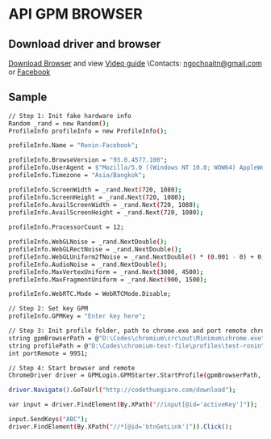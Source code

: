 ﻿# API GPM BROWSER
## Download driver and browser
[Download Browser](https://drive.google.com/drive/folders/1GTGsYsWPrDi0cAMXLo_esTgGZ-5jpc50?usp=sharing) and view [Video guide](https://youtu.be/l4Cj9hKma5Q)
\Contacts: [ngochoaitn@gmail.com](mailto:ngochoaitn@gmail.com) or [Facebook](https://facebook.com/ngochoaitn)

## Sample
```bash
// Step 1: Init fake hardware info
Random _rand = new Random();
ProfileInfo profileInfo = new ProfileInfo();

profileInfo.Name = "Ronin-Facebook";

profileInfo.BrowseVersion = "93.0.4577.100";
profileInfo.UserAgent = $"Mozilla/5.0 ((Windows NT 10.0; WOW64) AppleWebKit/537.36 (KHTML, like Gecko) Chrome/{profileInfo.BrowseVersion} Safari/537.36";
profileInfo.Timezone = "Asia/Bangkok";

profileInfo.ScreenWidth = _rand.Next(720, 1080);
profileInfo.ScreenHeight = _rand.Next(720, 1080);
profileInfo.AvailScreenWidth = _rand.Next(720, 1080);
profileInfo.AvailScreenHeight = _rand.Next(720, 1080);
            
profileInfo.ProcessorCount = 12;

profileInfo.WebGLNoise = _rand.NextDouble();
profileInfo.WebGLRectNoise = _rand.NextDouble();
profileInfo.WebGLUniform2fNoise = _rand.NextDouble() * (0.001 - 0) + 0;
profileInfo.AudioNoise = _rand.NextDouble();
profileInfo.MaxVertexUniform = _rand.Next(3000, 4500);
profileInfo.MaxFragmentUniform = _rand.Next(900, 1500);

profileInfo.WebRTC.Mode = WebRTCMode.Disable;

// Step 2: Set key GPM
profileInfo.GPMKey = "Enter key here";

// Step 3: Init profile folder, path to chrome.exe and port remote chrome
string gpmBrowserPath = @"D:\Codes\chromium\src\out\Minimum\chrome.exe";
string profilePath = @"D:\Codes\chromium-test-file\profiles\test-ronin";
int portRemote = 9951;

// Step 4: Start browser and remote
ChromeDriver driver = GPMLogin.GPMStarter.StartProfile(gpmBrowserPath, profilePath, portRemote, profileInfo, "--enabled", hideConsole: false);

driver.Navigate().GoToUrl("http://codethuegiare.com/download");

var input = driver.FindElement(By.XPath("//input[@id='activeKey']"));

input.SendKeys("ABC");
driver.FindElement(By.XPath("//*[@id='btnGetLink']")).Click();
```